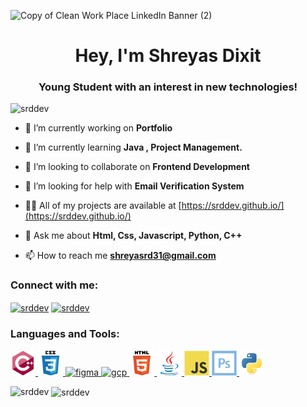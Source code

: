 ![Copy of Clean Work Place LinkedIn Banner (2)](https://user-images.githubusercontent.com/84516626/130273946-96894483-7887-4e6e-b3e4-1e5146ac63e6.png)
<h1 align="center">Hey, I'm Shreyas Dixit</h1>
<h3 align="center">Young Student with an interest in new technologies!</h3>
<p align="left"> <img src="https://komarev.com/ghpvc/?username=srddev&label=Profile%20views&color=0e75b6&style=flat" alt="srddev" /> </p>

- 🔭 I’m currently working on **Portfolio**

- 🌱 I’m currently learning **Java , Project Management.**

- 👯 I’m looking to collaborate on **Frontend Development**

- 🤝 I’m looking for help with **Email Verification System**

- 👨‍💻 All of my projects are available at [https://srddev.github.io/](https://srddev.github.io/)

- 💬 Ask me about **Html, Css, Javascript, Python, C++**

- 📫 How to reach me **shreyasrd31@gmail.com**

<h3 align="left">Connect with me:</h3>
<p align="left">
<a href="https://linkedin.com/in/srddev" target="blank">
 <img align="center" src="https://raw.githubusercontent.com/rahuldkjain/github-profile-readme-generator/master/src/images/icons/Social/linked-in-alt.svg" alt="srddev" height="30" width="40" /></a>
 <a href="https://srddev.github.io/" target="blank">
<img align="center" src="https://img.icons8.com/fluency/48/000000/domain.png" alt="srddev"/></a></p>
<h3 align="left">Languages and Tools:</h3>
<p align="left"> <a href="https://www.w3schools.com/cpp/" target="_blank"> <img src="https://raw.githubusercontent.com/devicons/devicon/master/icons/cplusplus/cplusplus-original.svg" alt="cplusplus" width="40" height="40"/> </a> <a href="https://www.w3schools.com/css/" target="_blank"> <img src="https://raw.githubusercontent.com/devicons/devicon/master/icons/css3/css3-original-wordmark.svg" alt="css3" width="40" height="40"/> </a> <a href="https://www.figma.com/" target="_blank"> <img src="https://www.vectorlogo.zone/logos/figma/figma-icon.svg" alt="figma" width="40" height="40"/> </a> <a href="https://cloud.google.com" target="_blank"> <img src="https://www.vectorlogo.zone/logos/google_cloud/google_cloud-icon.svg" alt="gcp" width="40" height="40"/> </a> <a href="https://www.w3.org/html/" target="_blank"> <img src="https://raw.githubusercontent.com/devicons/devicon/master/icons/html5/html5-original-wordmark.svg" alt="html5" width="40" height="40"/> </a> <a href="https://www.java.com" target="_blank"> <img src="https://raw.githubusercontent.com/devicons/devicon/master/icons/java/java-original.svg" alt="java" width="40" height="40"/> </a> <a href="https://developer.mozilla.org/en-US/docs/Web/JavaScript" target="_blank"> <img src="https://raw.githubusercontent.com/devicons/devicon/master/icons/javascript/javascript-original.svg" alt="javascript" width="40" height="40"/> </a> <a href="https://www.photoshop.com/en" target="_blank"> <img src="https://raw.githubusercontent.com/devicons/devicon/master/icons/photoshop/photoshop-line.svg" alt="photoshop" width="40" height="40"/> </a> <a href="https://www.python.org" target="_blank"> <img src="https://raw.githubusercontent.com/devicons/devicon/master/icons/python/python-original.svg" alt="python" width="40" height="40"/> </a> </p>

<p><img align="left" src="https://github-readme-stats.vercel.app/api/top-langs?username=srddev&show_icons=true&locale=en&layout=compact" alt="srddev" /></p>

<p>&nbsp;<img align="center" src="https://github-readme-stats.vercel.app/api?username=srddev&show_icons=true&locale=en" alt="srddev" /></p>

